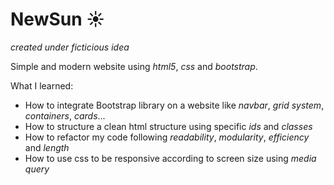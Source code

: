 # NewSun ☀
*created under ficticious idea*

Simple and modern website using *html5*, *css* and *bootstrap*. 

What I learned:
- How to integrate Bootstrap library on a website like *navbar*, *grid system*, *containers*, *cards*...
- How to structure a clean html structure using specific *ids* and *classes*
- How to refactor my code following *readability*, *modularity*, *efficiency* and *length*
- How to use css to be responsive according to screen size using *media query*
